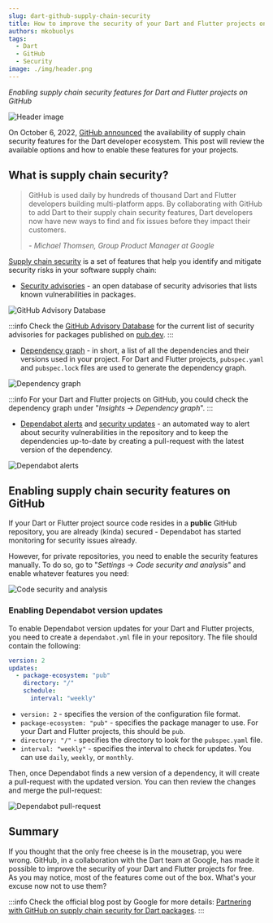 ```yaml
---
slug: dart-github-supply-chain-security
title: How to improve the security of your Dart and Flutter projects on GitHub
authors: mkobuolys
tags:
  - Dart
  - GitHub
  - Security
image: ./img/header.png
---
```


_Enabling supply chain security features for Dart and Flutter projects on GitHub_

![Header image](./img/header.png)

On October 6, 2022, [GitHub announced](https://github.blog/2022-10-06-githubs-supply-chain-security-features-now-support-dart/) the availability of supply chain security features for the Dart developer ecosystem. This post will review the available options and how to enable these features for your projects.

<!--truncate-->

## What is supply chain security?

> GitHub is used daily by hundreds of thousand Dart and Flutter developers building multi-platform apps. By collaborating with GitHub to add Dart to their supply chain security features, Dart developers now have new ways to find and fix issues before they impact their customers.
>
> \- _Michael Thomsen, Group Product Manager at Google_

[Supply chain security](https://github.com/features/security/software-supply-chain) is a set of features that help you identify and mitigate security risks in your software supply chain:

- [Security advisories](https://docs.github.com/en/code-security/repository-security-advisories/about-github-security-advisories-for-repositories) - an open database of security advisories that lists known vulnerabilities in packages.

![GitHub Advisory Database](./img/github_advisory_database.png)

:::info
Check the [GitHub Advisory Database](https://github.com/advisories?query=type%3Areviewed+ecosystem%3Apub) for the current list of security advisories for packages published on [pub.dev](https://pub.dev/).
:::

- [Dependency graph](https://docs.github.com/en/code-security/supply-chain-security/understanding-your-software-supply-chain/about-the-dependency-graph) - in short, a list of all the dependencies and their versions used in your project. For Dart and Flutter projects, `pubspec.yaml` and `pubspec.lock` files are used to generate the dependency graph.

![Dependency graph](./img/dependency_graph.png)

:::info
For your Dart and Flutter projects on GitHub, you could check the dependency graph under "_Insights_ -> _Dependency graph_".
:::

- [Dependabot alerts](https://docs.github.com/en/code-security/dependabot/dependabot-alerts/about-dependabot-alerts) and [security updates](https://docs.github.com/en/code-security/dependabot/dependabot-security-updates/about-dependabot-security-updates) - an automated way to alert about security vulnerabilities in the repository and to keep the dependencies up-to-date by creating a pull-request with the latest version of the dependency.

![Dependabot alerts](./img/dependabot_alerts.png)

## Enabling supply chain security features on GitHub

If your Dart or Flutter project source code resides in a **public** GitHub repository, you are already (kinda) secured - Dependabot has started monitoring for security issues already.

However, for private repositories, you need to enable the security features manually. To do so, go to "_Settings_ -> _Code security and analysis_" and enable whatever features you need:

![Code security and analysis](./img/code_security_and_analysis.png)

### Enabling Dependabot version updates

To enable Dependabot version updates for your Dart and Flutter projects, you need to create a `dependabot.yml` file in your repository. The file should contain the following:

```yaml title="dependabot.yml"
version: 2
updates:
  - package-ecosystem: "pub"
    directory: "/"
    schedule:
      interval: "weekly"
```

- `version: 2` - specifies the version of the configuration file format.
- `package-ecosystem: "pub"` - specifies the package manager to use. For your Dart and Flutter projects, this should be `pub`.
- `directory: "/"` - specifies the directory to look for the `pubspec.yaml` file.
- `interval: "weekly"` - specifies the interval to check for updates. You can use `daily`, `weekly`, or `monthly`.

Then, once Dependabot finds a new version of a dependency, it will create a pull-request with the updated version. You can then review the changes and merge the pull-request:

![Dependabot pull-request](./img/dependabot_pull_request.png)

## Summary

If you thought that the only free cheese is in the mousetrap, you were wrong. GitHub, in a collaboration with the Dart team at Google, has made it possible to improve the security of your Dart and Flutter projects for free. As you may notice, most of the features come out of the box. What's your excuse now not to use them?

:::info
Check the official blog post by Google for more details: [Partnering with GitHub on supply chain security for Dart packages](https://medium.com/dartlang/partnering-with-github-on-an-supply-chain-security-485eed1fc388).
:::

